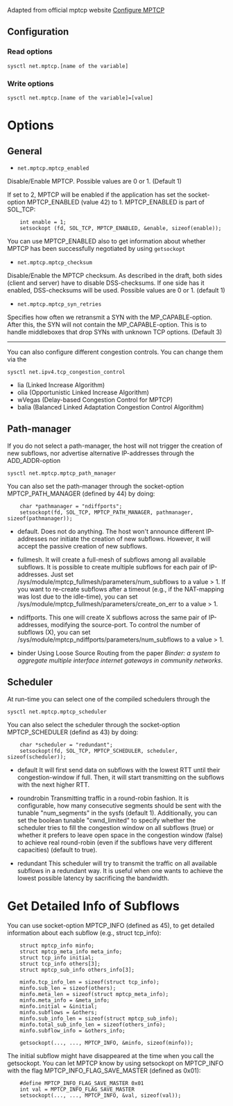 
Adapted from official mptcp website
[Configure MPTCP](https://multipath-tcp.org/pmwiki.php/Users/ConfigureMPTCP)

## Configuration

### Read options

	sysctl net.mptcp.[name of the variable]
	
### Write options

	sysctl net.mptcp.[name of the variable]=[value]

# Options

## General

* `net.mptcp.mptcp_enabled`

Disable/Enable MPTCP. Possible values are 0 or 1. (Default 1)

If set to 2, MPTCP will be enabled if the application has set the socket-option MPTCP_ENABLED (value 42) to 1. MPTCP_ENABLED is part of SOL_TCP:
	
```
	int enable = 1;
	setsockopt (fd, SOL_TCP, MPTCP_ENABLED, &enable, sizeof(enable));
```
 
 You can use MPTCP_ENABLED also to get information about whether MPTCP has been successfully negotiated by using `getsockopt`
 
 * `net.mptcp.mptcp_checksum`
 
 Disable/Enable the MPTCP checksum. As described in the draft, both sides (client and server) have to disable DSS-checksums. If one side has it enabled, DSS-checksums will be used. Possible values are 0 or 1. (default 1)
 
 * `net.mptcp.mptcp_syn_retries`
 
 Specifies how often we retransmit a SYN with the MP_CAPABLE-option. After this, the SYN will not contain the MP_CAPABLE-option. This is to handle middleboxes that drop SYNs with unknown TCP options. (Default 3)
 
 ---
 You can also configure different congestion controls. You can change them via the 
 
 `sysctl net.ipv4.tcp_congestion_control`
 
 *  lia (Linked Increase Algorithm)
 * olia (Opportunistic Linked Increase Algorithm)
 * wVegas (Delay-based Congestion Control for MPTCP)
 * balia (Balanced Linked Adaptation Congestion Control Algorithm)

## Path-manager

If you do not select a path-manager, the host will not trigger the creation of new subflows, nor advertise alternative IP-addresses through the ADD_ADDR-option

`sysctl net.mptcp.mptcp_path_manager`

You can also set the path-manager through the socket-option MPTCP_PATH_MANAGER (defined by 44) by doing:

```
	char *pathmanager = "ndiffports";
	setsockopt(fd, SOL_TCP, MPTCP_PATH_MANAGER, pathmanager, sizeof(pathmanager));
```

* default. 
Does not do anything. The host won't announce different IP-addresses nor initiate the creation of new subflows. However, it will accept the passive creation of new subflows.

* fullmesh. 
It will create a full-mesh of subflows among all available subflows. 
It is possible to create multiple subflows for each pair of IP-addresses. Just set /sys/module/mptcp_fullmesh/parameters/num_subflows to a value  > 1. 
If you want to re-create subflows after a timeout (e.g., if the NAT-mapping was lost due to the idle-time), you can set /sys/module/mptcp_fullmesh/parameters/create_on_err to a value > 1.

* ndiffports. 
This one will create X subflows across the same pair of IP-addresses, modifying the source-port. To control the number of subflows (X), you can set /sys/module/mptcp_ndiffports/parameters/num_subflows to a value > 1.

* binder
Using Loose Source Routing from the paper *Binder: a system to aggregate multiple interface internet gateways in community networks*.

## Scheduler

At run-time you can select one of the compiled schedulers through the
 
 `sysctl net.mptcp.mptcp_scheduler`
 
 You can also select the scheduler through the socket-option MPTCP_SCHEDULER (defind as 43) by doing:
 
```
 	char *scheduler = "redundant";
 	setsockopt(fd, SOL_TCP, MPTCP_SCHEDULER, scheduler, sizeof(scheduler));
```
 
 * default
 It will first send data on subflows with the lowest RTT until their congestion-window if full. Then, it will start transmitting on the subflows with the next higher RTT.
 
 * roundrobin
 Transmitting traffic in a round-robin fashion. It is configurable, how many consecutive segments should be sent with the tunable "num_segments" in the sysfs (default 1). 
 Additionally, you can set the boolean tunable "cwnd_limited" to specify whether the scheduler tries to fill the congestion window on all subflows (true) or whether it prefers to leave open space in the congestion window (false) to achieve real round-robin (even if the subflows have very different capacities) (default to true). 
 
 * redundant
 This scheduler will try to transmit the traffic on all available subflows in a redundant way. It is useful when one wants to achieve the lowest possible latency by sacrificing the bandwidth.

 
# Get Detailed Info of Subflows

You can use socket-option MPTCP_INFO (defined as 45), to get detailed information about each subflow (e.g., struct tcp_info):

```
	struct mptcp_info minfo;
	struct mptcp_meta_info meta_info;
	struct tcp_info initial;
	struct tcp_info others[3];
	struct mptcp_sub_info others_info[3];
	
	minfo.tcp_info_len = sizeof(struct tcp_info);
	minfo.sub_len = sizeof(others);
	minfo.meta_len = sizeof(struct mptcp_meta_info);
	minfo.meta_info = &meta_info;
	minfo.initial = &initial;
	minfo.subflows = &others;
	minfo.sub_info_len = sizeof(struct mptcp_sub_info);
	minfo.total_sub_info_len = sizeof(others_info);
	minfo.subflow_info = &others_info;
	
	getsockopt(..., ..., MPTCP_INFO, &minfo, sizeof(minfo));
```

The initial subflow might have disappeared at the time when you call the getsockopt. You can let MPTCP know by using setsockopt on MPTCP_INFO with the flag MPTCP_INFO_FLAG_SAVE_MASTER (defined as 0x01):

```
	#define MPTCP_INFO_FLAG_SAVE_MASTER 0x01
	int val = MPTCP_INFO_FLAG_SAVE_MASTER
	setsockopt(..., ..., MPTCP_INFO, &val, sizeof(val));
```